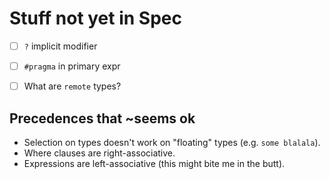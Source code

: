 # Stuff not yet in Spec

- [ ] `?` implicit modifier
- [ ] `#pragma` in primary expr

- [ ] What are `remote` types?

## Precedences that ~seems ok

- Selection on types doesn't work on "floating" types (e.g. `some blalala`).
- Where clauses are right-associative.
- Expressions are left-associative (this might bite me in the butt).
